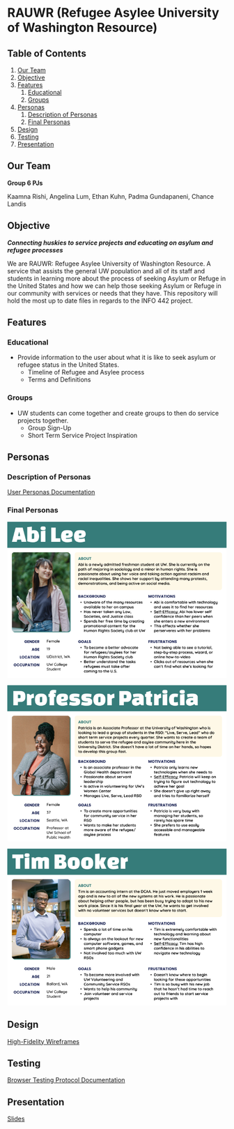 # RAUWR (Refugee Asylee University of Washington Resource)

## Table of Contents
1. [Our Team](#our-team)
2. [Objective](#objective)
3. [Features](#features)
    1. [Educational](#educational)
    2. [Groups](#groups)
4. [Personas](#personas)
    1. [Description of Personas](#description-of-personas)
    2. [Final Personas](#final-personas)
5. [Design](#design)
6. [Testing](#testing)
7. [Presentation](#presentation)

## Our Team
**Group 6 PJs**

Kaamna Rishi, Angelina Lum, Ethan Kuhn, Padma Gundapaneni, Chance Landis

## Objective
***Connecting huskies to service projects and educating on asylum and refugee processes***

We are RAUWR: Refugee Asylee University of Washington Resource. A service that assists the general UW population and all of its staff and students in learning more about the process of seeking Asylum or Refuge in the United States and how we can help those seeking Asylum or Refuge in our community with services or needs that they have.
This repository will hold the most up to date files in regards to the INFO 442 project.

## Features
### Educational
* Provide information to the user about what it is like to seek asylum or refugee status in the United States.
  - Timeline of Refugee and Asylee process
  - Terms and Definitions 
### Groups
* UW students can come together and create groups to then do service projects together.
  - Group Sign-Up
  - Short Term Service Project Inspiration

## Personas

### Description of Personas
[User Personas Documentation](./user_personas/README.md)

### Final Personas
![Abi Lee](./user_personas/abi_persona.png?raw=true "Abi Lee")

![Professor Patricia](./user_personas/pat_persona.png?raw=true "Professor Patricia")

![Tim Booker](./user_personas/tim_persona.png?raw=true "Tim Booker")

## Design 
[High-Fidelity Wireframes](https://www.figma.com/file/hp3cJ6cjIWMy32GNRJUU9y/INFO-442-Wireframes?node-id=33%3A4)

## Testing
[Browser Testing Protocol Documentation](./testing/README.md)

## Presentation
[Slides](https://www.canva.com/design/DAEv6aM_rHU/share/preview?token=-fzLCDkxzqvccRBMmM475g&role=EDITOR&utm_content=DAEv6aM_rHU&utm_campaign=designshare&utm_medium=link&utm_source=sharebutton)
